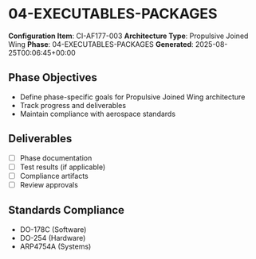 # 04-EXECUTABLES-PACKAGES

**Configuration Item**: CI-AF177-003
**Architecture Type**: Propulsive Joined Wing
**Phase**: 04-EXECUTABLES-PACKAGES
**Generated**: 2025-08-25T00:06:45+00:00

## Phase Objectives
- Define phase-specific goals for Propulsive Joined Wing architecture
- Track progress and deliverables
- Maintain compliance with aerospace standards

## Deliverables
- [ ] Phase documentation
- [ ] Test results (if applicable)
- [ ] Compliance artifacts
- [ ] Review approvals

## Standards Compliance
- DO-178C (Software)
- DO-254 (Hardware)
- ARP4754A (Systems)
